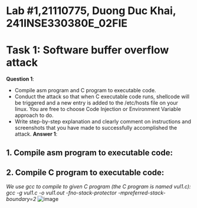 # Lab #1,21110775, Duong Duc Khai, 241INSE330380E_02FIE
# Task 1: Software buffer overflow attack

**Question 1**: 
- Compile asm program and C program to executable code.
- Conduct the attack so that when C executable code runs, shellcode will be triggered and a new entry is  added to the /etc/hosts file on your linux. 
  You are free to choose Code Injection or Environment Variable approach to do. 
- Write step-by-step explanation and clearly comment on instructions and screenshots that you have made to successfully accomplished the attack.
**Answer 1**:
## 1. Compile asm program to executable code:
## 2. Compile C program to executable code:
*We use gcc to compile to given C program (the C program is named vul1.c):*<br>
*gcc -g vul1.c -o vul1.out -fno-stack-protector -mpreferred-stack-boundary=2*
![image](https://github.com/user-attachments/assets/e079c512-33b4-4599-a7fa-c1dd22173ebb)

